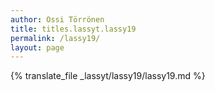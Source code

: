```yaml
---
author: Ossi Törrönen
title: titles.lassyt.lassy19
permalink: /lassy19/
layout: page
---
```

{% translate_file _lassyt/lassy19/lassy19.md %}